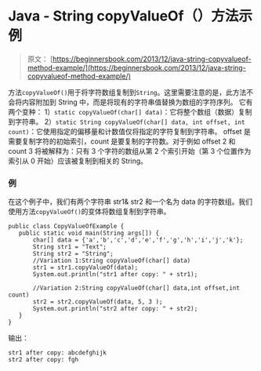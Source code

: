 # Java - String copyValueOf（）方法示例

> 原文： [https://beginnersbook.com/2013/12/java-string-copyvalueof-method-example/](https://beginnersbook.com/2013/12/java-string-copyvalueof-method-example/)

方法`copyValueOf()`用于将字符数组复制到`String`。这里需要注意的是，此方法不会将内容附加到 String 中，而是将现有的字符串值替换为数组的字符序列。
它有两个变种：
1）`static copyValueOf(char[] data)`：它将整个数组（数据）复制到字符串。
2）`static String copyValueOf(char[] data, int offset, int count)`：它使用指定的偏移量和计数值仅将指定的字符复制到字符串。 offset 是需要复制字符的初始索引，count 是要复制的字符数。对于例如 offset 2 和 count 3 将被解释为：只有 3 个字符的数组从第 2 个索引开始（第 3 个位置作为索引从 0 开始）应该被复制到相关的 String。

### 例

在这个例子中，我们有两个字符串 str1&amp; str2 和一个名为 data 的字符数组。我们使用方法`copyValueOf()`的变体将数组复制到字符串。

```
public class CopyValueOfExample {
   public static void main(String args[]) {
       char[] data = {'a','b','c','d','e','f','g','h','i','j','k'};
       String str1 = "Text";
       String str2 = "String";
       //Variation 1:String copyValueOf(char[] data)
       str1 = str1.copyValueOf(data);
       System.out.println("str1 after copy: " + str1);

       //Variation 2:String copyValueOf(char[] data,int offset,int count)
       str2 = str2.copyValueOf(data, 5, 3 );
       System.out.println("str2 after copy: " + str2);
   }
}
```

输出：

```
str1 after copy: abcdefghijk
str2 after copy: fgh
```